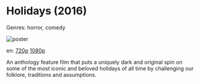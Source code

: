 # Holidays (2016)

Genres: horror, comedy

![poster](http://image.tmdb.org/t/p/w500/sk9jHoHni5u88SMK4nJKumcM7eR.jpg)

en:
  [720p](magnet:?xt=urn:btih:A2132AF7CBD053D0B2DCEA57C6290DF2992CC44D&tr=udp://glotorrents.pw:6969/announce&tr=udp://tracker.opentrackr.org:1337/announce&tr=udp://torrent.gresille.org:80/announce&tr=udp://tracker.openbittorrent.com:80&tr=udp://tracker.coppersurfer.tk:6969&tr=udp://tracker.leechers-paradise.org:6969&tr=udp://p4p.arenabg.ch:1337&tr=udp://tracker.internetwarriors.net:1337)
  [1080p](magnet:?xt=urn:btih:629A4B62F3ACD27B2EF1BEF1F0B9346411F3D4EF&tr=udp://glotorrents.pw:6969/announce&tr=udp://tracker.opentrackr.org:1337/announce&tr=udp://torrent.gresille.org:80/announce&tr=udp://tracker.openbittorrent.com:80&tr=udp://tracker.coppersurfer.tk:6969&tr=udp://tracker.leechers-paradise.org:6969&tr=udp://p4p.arenabg.ch:1337&tr=udp://tracker.internetwarriors.net:1337)
  


An anthology feature film that puts a uniquely dark and original spin on some of the most iconic and beloved holidays of all time by challenging our folklore, traditions and assumptions.